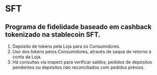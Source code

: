 # SFT

## Programa de fidelidade baseado em cashback tokenizado na stablecoin SFT.

1. Depósito de tokens pela Loja para os Consumidores.
2. Uso dos tokens pelos Consumidores, através de saque de retorno à conta da Loja.
3. Há consultas via inspect para verificar saldos, pedidos de depósitos pendentes ou depósitos não reconciliados com pedidos prévios.
